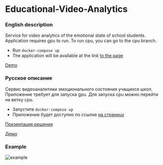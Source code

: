 # Educational-Video-Analytics

### English description
Service for video analytics of the emotional state of school students.
Application requires gpu to run.
To run cpu, you can go to the cpu branch.

- Run `docker-compose up`
- The application will be available at the link [to the page](http://localhost:8080)

[Demo](https://youtu.be/j4jXQh_yEHg)

### Русское описание
Сервис видеоаналитики эмоционального состояния учащихся школ.
Приложение требует для запуска gpu.
Для запуска cpu можно перейти на ветку cpu.

- Запустите `docker-compose up`
- Приложение будет доступно по ссылке [на страницу](http://localhost:8080)

[Презентация решения](https://lodmedia.hb.bizmrg.com/presentations/771566/768260/LateDev.pdf) 

[Демо](https://youtu.be/j4jXQh_yEHg)

### Example
![example](output.gif "Title")



